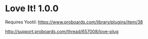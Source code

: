 Love It! 1.0.0
==============

Requires Yootil: https://www.proboards.com/library/plugins/item/38

http://support.proboards.com/thread/657008/love-plug
